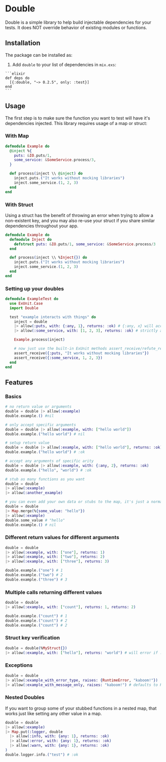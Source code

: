 # Double
Double is a simple library to help build injectable dependencies for your tests.
It does NOT override behavior of existing modules or functions.

## Installation

The package can be installed as:

  1. Add `double` to your list of dependencies in `mix.exs`:

    ```elixir
    def deps do
      [{:double, "~> 0.2.5", only: :test}]
    end
    ```

## Usage

The first step is to make sure the function you want to test will have it's dependencies injected.
This library requires usage of a map or struct:

### With Map
```elixir
defmodule Example do
  @inject %{
    puts: &IO.puts/1,
    some_service: &SomeService.process/3,
  }

  def process(inject \\ @inject) do
    inject.puts.("It works without mocking libraries")
    inject.some_service.(1, 2, 3)
  end
end
```

### With Struct

Using a struct has the benefit of throwing an error when trying to allow a non-existent key, and
you may also re-use your struct if you share similar dependencies throughout your app.

```elixir
defmodule Example do
  defmodule Inject do
    defstruct puts: &IO.puts/1, some_service: &SomeService.process/3
  end

  def process(inject \\ %Inject{}) do
    inject.puts.("It works without mocking libraries")
    inject.some_service.(1, 2, 3)
  end
end

```

### Setting up your doubles

```elixir
defmodule ExampleTest do
  use ExUnit.Case
  import Double

  test "example interacts with things" do
    inject = double
    |> allow(:puts, with: {:any, 1}, returns: :ok) # {:any, x} will accept any values of arity x
    |> allow(:some_service, with: [1, 2, 3], returns: :ok) # strictly accepts these three arguments

    Example.process(inject)

    # now just use the built-in ExUnit methods assert_receive/refute_receive to verify things
    assert_receive({:puts, "It works without mocking libraries"})
    assert_receive({:some_service, 1, 2, 3})
  end
end
```

## Features

### Basics

```elixir
# no return value or arguments
double = double |> allow(:example)
double.example.() #nil

# only accept specific arguments
double = double |> allow(:example, with: ["hello world"])
double.example.("hello world") # nil

# setup return value
double = double |> allow(:example, with: ["hello world"], returns: :ok)
double.example.("hello world") # :ok

# accept any arguments of specific arity
double = double |> allow(:example, with: {:any, 2}, returns: :ok)
double.example.("hello", "world") # :ok

# stub as many functions as you want
double = double
|> allow(:example)
|> allow(:another_example)

# you can even add your own data or stubs to the map, it's just a normal map
double = double
|> Map.merge(%{some_value: "hello"})
|> allow(:example)
double.some_value # "hello"
double.example.() # nil
```

### Different return values for different arguments
```elixir
double = double
|> allow(:example, with: ["one"], returns: 1)
|> allow(:example, with: ["two"], returns: 2)
|> allow(:example, with: ["three"], returns: 3)

double.example.("one") # 1
double.example.("two") # 2
double.example.("three") # 3
```

### Multiple calls returning different values
```elixir
double = double
|> allow(:example, with: ["count"], returns: 1, returns: 2)

double.example.("count") # 1
double.example.("count") # 2
double.example.("count") # 2
```

### Struct key verification

```elixir
double = double(%MyStruct{})
|> allow(:example, with: ["hello"], returns: "world") # will error if :example is not a key in MyStruct.
```

### Exceptions

```elixir
double = double
|> allow(:example_with_error_type, raises: {RuntimeError, "kaboom!"})
|> allow(:example_with_message_only, raises: "kaboom!") # defaults to RuntimeError
```
### Nested Doubles
If you want to group some of your stubbed functions in a nested map, that works just like setting any other value in a map.
```elixir
double = double
|> allow(:example)
|> Map.put(:logger, double
  |> allow(:info, with: {any: 1}, returns: :ok)
  |> allow(:error, with: {any: 1}, returns: :ok)
  |> allow(:warn, with: {any: 1}, returns: :ok)
)
double.logger.info.("test") # :ok
```
